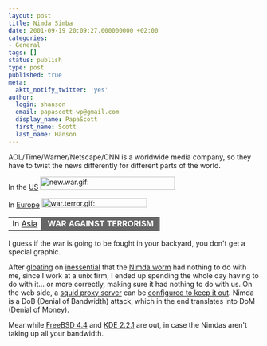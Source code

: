 ```yaml
---
layout: post
title: Nimda Simba
date: 2001-09-19 20:09:27.000000000 +02:00
categories:
- General
tags: []
status: publish
type: post
published: true
meta:
  aktt_notify_twitter: 'yes'
author:
  login: shanson
  email: papascott-wp@gmail.com
  display_name: PapaScott
  first_name: Scott
  last_name: Hanson
---
```

<p>AOL/Time/Warner/Netscape/CNN is a worldwide media company, so they have to twist the news differently for different parts of the world.</p>
<p>In the <a href="http://www.cnn.com/">US</a> <img src="https://res.cloudinary.com/papascott/image/upload/wordpress/wp-content/uploads/2001/09/newwar.gif" height="26" width="270" border="0" alt="new.war.gif: " /></p>
<p>In <a href="http://europe.cnn.com/">Europe</a> <img src="https://res.cloudinary.com/papascott/image/upload/wordpress/wp-content/uploads/2001/09/warterror.gif" height="19" width="211" border="0" alt="war.terror.gif: " /></p>
<table cellspacing="0" border="0" cellpadding="0">
<tr>
<td>In&nbsp;<a href="http://asia.cnn.com/">Asia</a> </td>
<td valign="top" bgcolor="#666666"><font color="white"><b>&nbsp;WAR&nbsp;AGAINST&nbsp;TERRORISM&nbsp;</b></font></td>
</tr>
</table>
<p>I guess if the war is going to be fought in your backyard, you don't get a special graphic.</p>
<p>After <a href="http://editorial.inessential.com/discuss/msgReader$1593?mode=day">gloating</a> on <a href="http://inessential.com">inessential</a> that the <a href="http://www.incidents.org/react/nimda.php">Nimda worm</a> had nothing to do with me, since I work at a unix firm, I ended up spending the whole day having to do with it... or more correctly, making sure it had nothing to do with us. On the web side, a <a href="http://www.squid-cache.org">squid proxy server</a> can be <a href="http://www.ix.de/newsticker/data/ju-18.09.01-001/">configured to keep it out</a>. Nimda is a DoB (Denial of Bandwidth) attack, which in the end translates into DoM (Denial of Money).</p>
<p>Meanwhile <a href="http://www.freebsd.org/releases/4.4R/announce.html">FreeBSD 4.4</a> and <a href="http://www.kde.org/announcements/announce-2.2.1.html">KDE 2.2.1</a> are out, in case the Nimdas aren't taking up all your bandwidth.</p>
